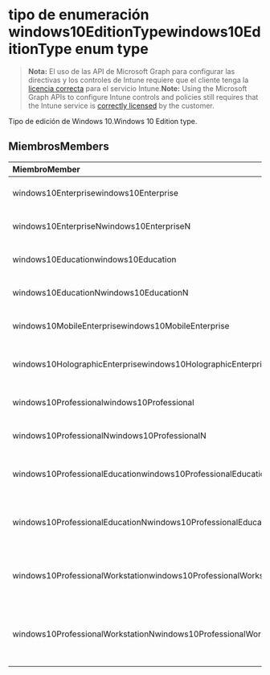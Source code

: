 # <a name="windows10editiontype-enum-type"></a><span data-ttu-id="eab8c-101">tipo de enumeración windows10EditionType</span><span class="sxs-lookup"><span data-stu-id="eab8c-101">windows10EditionType enum type</span></span>

> <span data-ttu-id="eab8c-102">**Nota:** El uso de las API de Microsoft Graph para configurar las directivas y los controles de Intune requiere que el cliente tenga la [licencia correcta](https://go.microsoft.com/fwlink/?linkid=839381) para el servicio Intune.</span><span class="sxs-lookup"><span data-stu-id="eab8c-102">**Note:** Using the Microsoft Graph APIs to configure Intune controls and policies still requires that the Intune service is [correctly licensed](https://go.microsoft.com/fwlink/?linkid=839381) by the customer.</span></span>

<span data-ttu-id="eab8c-103">Tipo de edición de Windows 10.</span><span class="sxs-lookup"><span data-stu-id="eab8c-103">Windows 10 Edition type.</span></span>
## <a name="members"></a><span data-ttu-id="eab8c-104">Miembros</span><span class="sxs-lookup"><span data-stu-id="eab8c-104">Members</span></span>
|<span data-ttu-id="eab8c-105">Miembro</span><span class="sxs-lookup"><span data-stu-id="eab8c-105">Member</span></span>|<span data-ttu-id="eab8c-106">Valor</span><span class="sxs-lookup"><span data-stu-id="eab8c-106">Value</span></span>|<span data-ttu-id="eab8c-107">Descripción</span><span class="sxs-lookup"><span data-stu-id="eab8c-107">Description</span></span>|
|:---|:---|:---|
|<span data-ttu-id="eab8c-108">windows10Enterprise</span><span class="sxs-lookup"><span data-stu-id="eab8c-108">windows10Enterprise</span></span>|<span data-ttu-id="eab8c-109">0</span><span class="sxs-lookup"><span data-stu-id="eab8c-109">0%</span></span>|<span data-ttu-id="eab8c-110">Windows 10 Enterprise</span><span class="sxs-lookup"><span data-stu-id="eab8c-110">Phase 3: Windows 10 Enterprise</span></span>|
|<span data-ttu-id="eab8c-111">windows10EnterpriseN</span><span class="sxs-lookup"><span data-stu-id="eab8c-111">windows10EnterpriseN</span></span>|<span data-ttu-id="eab8c-112">1</span><span class="sxs-lookup"><span data-stu-id="eab8c-112">$1</span></span>|<span data-ttu-id="eab8c-113">Windows 10 EnterpriseN</span><span class="sxs-lookup"><span data-stu-id="eab8c-113">Windows 10 EnterpriseN</span></span>|
|<span data-ttu-id="eab8c-114">windows10Education</span><span class="sxs-lookup"><span data-stu-id="eab8c-114">windows10Education</span></span>|<span data-ttu-id="eab8c-115">2</span><span class="sxs-lookup"><span data-stu-id="eab8c-115">-2</span></span>|<span data-ttu-id="eab8c-116">Windows 10 Education</span><span class="sxs-lookup"><span data-stu-id="eab8c-116">Windows 10 Education</span></span>|
|<span data-ttu-id="eab8c-117">windows10EducationN</span><span class="sxs-lookup"><span data-stu-id="eab8c-117">windows10EducationN</span></span>|<span data-ttu-id="eab8c-118">3</span><span class="sxs-lookup"><span data-stu-id="eab8c-118">-3</span></span>|<span data-ttu-id="eab8c-119">Windows 10 EducationN</span><span class="sxs-lookup"><span data-stu-id="eab8c-119">Windows 10 EducationN</span></span>|
|<span data-ttu-id="eab8c-120">windows10MobileEnterprise</span><span class="sxs-lookup"><span data-stu-id="eab8c-120">windows10MobileEnterprise</span></span>|<span data-ttu-id="eab8c-121">4</span><span class="sxs-lookup"><span data-stu-id="eab8c-121">-4</span></span>|<span data-ttu-id="eab8c-122">Windows 10 Mobile Enterprise</span><span class="sxs-lookup"><span data-stu-id="eab8c-122">Windows 10 Mobile</span></span>|
|<span data-ttu-id="eab8c-123">windows10HolographicEnterprise</span><span class="sxs-lookup"><span data-stu-id="eab8c-123">windows10HolographicEnterprise</span></span>|<span data-ttu-id="eab8c-124">5</span><span class="sxs-lookup"><span data-stu-id="eab8c-124">$-5</span></span>|<span data-ttu-id="eab8c-125">Windows 10 Holographic Enterprise</span><span class="sxs-lookup"><span data-stu-id="eab8c-125">Windows 10 Holographic Enterprise</span></span>|
|<span data-ttu-id="eab8c-126">windows10Professional</span><span class="sxs-lookup"><span data-stu-id="eab8c-126">windows10Professional</span></span>|<span data-ttu-id="eab8c-127">6</span><span class="sxs-lookup"><span data-stu-id="eab8c-127">-6</span></span>|<span data-ttu-id="eab8c-128">Windows 10 Professional</span><span class="sxs-lookup"><span data-stu-id="eab8c-128">Windows 10 Professional</span></span>|
|<span data-ttu-id="eab8c-129">windows10ProfessionalN</span><span class="sxs-lookup"><span data-stu-id="eab8c-129">windows10ProfessionalN</span></span>|<span data-ttu-id="eab8c-130">7</span><span class="sxs-lookup"><span data-stu-id="eab8c-130">-7</span></span>|<span data-ttu-id="eab8c-131">Windows 10 ProfessionalN</span><span class="sxs-lookup"><span data-stu-id="eab8c-131">Windows 10 ProfessionalN</span></span>|
|<span data-ttu-id="eab8c-132">windows10ProfessionalEducation</span><span class="sxs-lookup"><span data-stu-id="eab8c-132">windows10ProfessionalEducation</span></span>|<span data-ttu-id="eab8c-133">8</span><span class="sxs-lookup"><span data-stu-id="eab8c-133">-8</span></span>|<span data-ttu-id="eab8c-134">Windows 10 Professional Education</span><span class="sxs-lookup"><span data-stu-id="eab8c-134">Windows 10 Professional Education</span></span>|
|<span data-ttu-id="eab8c-135">windows10ProfessionalEducationN</span><span class="sxs-lookup"><span data-stu-id="eab8c-135">windows10ProfessionalEducationN</span></span>|<span data-ttu-id="eab8c-136">9</span><span class="sxs-lookup"><span data-stu-id="eab8c-136">-9</span></span>|<span data-ttu-id="eab8c-137">Windows 10 Professional EducationN</span><span class="sxs-lookup"><span data-stu-id="eab8c-137">Windows 10 Professional EducationN</span></span>|
|<span data-ttu-id="eab8c-138">windows10ProfessionalWorkstation</span><span class="sxs-lookup"><span data-stu-id="eab8c-138">windows10ProfessionalWorkstation</span></span>|<span data-ttu-id="eab8c-139">10</span><span class="sxs-lookup"><span data-stu-id="eab8c-139">1.0</span></span>|<span data-ttu-id="eab8c-140">Windows 10 Professional for Workstations</span><span class="sxs-lookup"><span data-stu-id="eab8c-140">Windows 10 Professional for Workstations</span></span>|
|<span data-ttu-id="eab8c-141">windows10ProfessionalWorkstationN</span><span class="sxs-lookup"><span data-stu-id="eab8c-141">windows10ProfessionalWorkstationN</span></span>|<span data-ttu-id="eab8c-142">11</span><span class="sxs-lookup"><span data-stu-id="eab8c-142">1.1</span></span>|<span data-ttu-id="eab8c-143">Windows 10 Professional for Workstations N</span><span class="sxs-lookup"><span data-stu-id="eab8c-143">Windows 10 Professional for Workstations N</span></span>|



